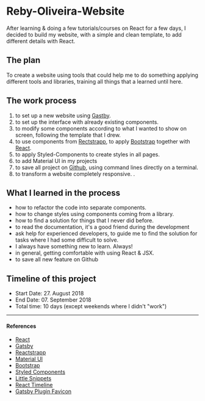 # Reby-Oliveira-Website

After learning & doing a few tutorials/courses on React for a few days, I decided to build my website, with a simple and clean template, to add different details with React.

## The plan

To create a website using tools that could help me to do something applying different tools and libraries, training all things that a learned until here.


## The work process

1. to set up a new website using [Gastby](https://www.gatsbyjs.org/).
2. to set up the interface with already existing components.
3. to modify some components according to what I wanted to show on screen, following the template that I drew.
4. to use components from [Rectstrapp](https://reactstrap.github.io/), to apply [Bootstrap](https://getbootstrap.com/) together with [React](https://reactjs.org/).
5. to apply Styled-Components to create styles in all pages.  
6. to add Material UI in my projects
7. to save all project on [Github](https://github.com/), using command lines directly on a terminal.
8. to transform a website completely responsive.
.

## What I learned in the process

* how to refactor the code into separate components.  
* how to change styles using components coming from a library.
* how to find a solution for things that I never did before.
* to read the documentation, it's a good friend during the development
* ask help for experienced developers, to guide me to find the solution for tasks where I had some difficult to solve.
* I always have something new to learn. Always!
* in general, getting comfortable with using React & JSX.
* to save all new feature on Github

## Timeline of this project

* Start Date: 27. August 2018
* End Date: 07. September 2018
* Total time: 10 days (except weekends where I didn't "work")

-----------

#### References

* [React](https://reactjs.org/)
* [Gatsby](https://www.gatsbyjs.org/)
* [Reactstrapp](https://reactstrap.github.io/)
* [Material UI](https://material-ui.com/)
* [Bootstrap](https://getbootstrap.com/)
* [Styled Components](https://www.styled-components.com/)
* [Little Snippets](http://littlesnippets.net/)
* [React Timeline](https://github.com/stephane-monnot/react-vertical-timeline)
* [Gatsby Plugin Favicon](https://github.com/Creatiwity/gatsby-plugin-favicon)
